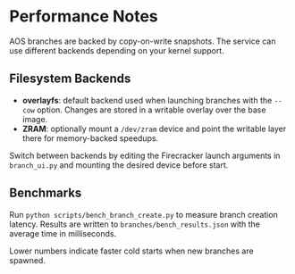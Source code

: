 # Performance Notes

AOS branches are backed by copy-on-write snapshots. The service can use different backends depending on your kernel support.

## Filesystem Backends

- **overlayfs**: default backend used when launching branches with the `--cow` option. Changes are stored in a writable overlay over the base image.
- **ZRAM**: optionally mount a `/dev/zram` device and point the writable layer there for memory-backed speedups.

Switch between backends by editing the Firecracker launch arguments in `branch_ui.py` and mounting the desired device before start.

## Benchmarks

Run `python scripts/bench_branch_create.py` to measure branch creation latency. Results are written to `branches/bench_results.json` with the average time in milliseconds.

Lower numbers indicate faster cold starts when new branches are spawned.
